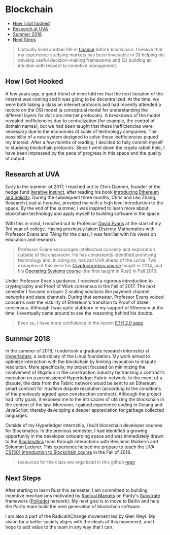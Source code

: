 # Blockchain

* [How I got hooked](#beginning)
* [Research at UVA](#research)
* [Summer 2018](#summer2018)
* [Next Steps](#next)

> I actually lived another life in [finance](./markets.md) before blockchain. I believe that my experience studying markets has been invaluable in (1) helping me develop useful decision-making frameworks and (2) building an intuition with respect to incentive management.

## How I Got Hooked <a name="beginning"></a>
A few years ago, a good friend of mine told me that the next iteration of the internet was coming and it was going to be decentralized. At the time, we were both taking a class on internet protocols and had recently attended a lecture on the OSI model (a conceptual model for understanding the different layers for dot com internet protocols). A breakdown of the model revealed inefficiencies due to centralization (for example, the control of domain names), but we had been taught that these inefficiencies were necessary due to the economies of scale of technology companies. The possibility of a new system designed to solve these inefficiencies piqued my interest. After a few months of reading, I decided to fully commit myself to studying blockchain protocols. Since I went down the crypto rabbit hole, I have been impressed by the pace of progress in this space and the quality of output.


## Research at UVA <a name="research"></a>
Early in the summer of 2017, I reached out to Chris Dannen, founder of the hedge fund [Iterative Instinct](https://iterative.capital/), after reading his book [Introducing Ethereum and Solidity](https://www.apress.com/us/book/9781484225349). During the subsequent three months, Chris and Leo Zhang, Research Lead at Iterative, provided me with a high level introduction to the space. By the end of the summer, I was inspired to learn more about blockchain technology and apply myself to building software in the space.

With this in mind, I reached out to Professor [David Evans](http://www.cs.virginia.edu/~evans/) at the start of my 3rd year of college. Having previously taken Discrete Mathematics with Professor Evans and TAing for the class, I was familiar with his views on education and research.

> Professor Evans encourages intellectual curiosity and exploration outside of the classroom. He has consistently identified promising technology and, in doing so, has put UVA ahead of the curve. Two examples of this were his [Cryptocurrency course](http://bitcoin-class.org/) taught in 2014, and his [Operating Systems course](http://www.rust-class.org/) (the first taught in Rust) in Fall 2013.

Under Professor Evan's guidance, I received a rigorous introduction to cryptography and Proof of Work consensus in the Fall of 2017. The next semester I focused on layer 2 scaling solutions like payment channel networks and state channels. During that semester, Professor Evans voiced concerns over the viability of Ethereum's transition to Proof of Stake consensus. Although I was quite stubborn in my support of Ethereum at the time, I eventually came around to see the reasoning behind his doubts. 

> Even so, I have more confidence in the recent [ETH 2.0 spec](https://github.com/ethereum/eth2.0-specs/blob/master/specs/beacon-chain.md).

## Summer 2018 <a name="summer2018"></a>

In the summer of 2018, I undertook a graduate research internship at [Hyperledger](https://www.hyperledger.org/about), a subisidiary of the Linux foundation. My work aimed to optimize interaction with the blockchain by limiting invocation to dispute resolution. More specifically, my project focused on minimizing the involvement of litigation in the construction industry by tracking a contract's execution on a permissioned Hyperledger Fabric network. In the event of a dispute, the data from the Fabric network would be sent to an Ethereum smart contract for *trustless* dispute resolution (according to the conditions of the previously agreed upon construction contract). Although the project had lofty goals, it exposed me to the intricacies of utilizing the blockchain in the context of the law. Moreover, I gained experience coding in Golang and JavaScript, thereby developing a deeper appreciation for garbage collected languages.

Outside of my Hyperledger internship, I built blockchain developer courses for Blockmatics. In the previous semester, I had identified a growing opportunity in the developer onboarding space and was immediately drawn to the [Blockmatics](https://blockmatics.io/) team through interactions with Benjamin Mulkerin and Solomon Lederer. This experience helped me prepare to teach the UVA [CS1501 Introduction to Blockchain course](https://uvablockchain.gitbook.io/blockchain/) in the Fall of 2018. 

> resources for the class are organized in this github [repo](https://github.com/AmarRSingh/CS1501)

## Next Steps <a name="next"></a>
After starting to learn Rust this semester, I am committed to building incentive mechanisms motivated by [Radical Markets](https://press.princeton.edu/titles/11222.html) on Parity's [Substrate](https://github.com/paritytech/substrate) framework ([Polkadot](https://github.com/paritytech/polkadot) network). My next goal is to move to Berlin and help the Parity team build the next generation of blockchain software. 

I am also a part of the RadicalXChange movement led by Glen Weyl. My vision for a better society aligns with the ideals of this movement, and I hope to add value to the team in any way that I can.
